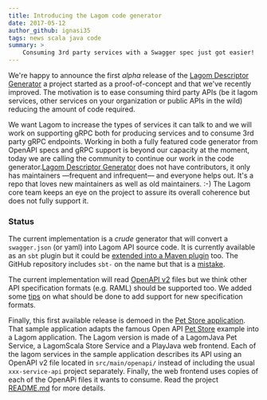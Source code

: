 ```yaml
---
title: Introducing the Lagom code generator
date: 2017-05-12
author_github: ignasi35
tags: news scala java code
summary: >
    Consuming 3rd party services with a Swagger spec just got easier!
---
```


We're happy to announce the first _alpha_ release of the [Lagom Descriptor Generator](https://github.com/lagom/sbt-lagom-descriptor-generator) a project started as a proof-of-concept and that we've recently improved. The motivation is to ease consuming third party APIs (be it lagom services, other services on your organization or public APIs in the wild) reducing the amount of code required.

We want Lagom to increase the types of services it can talk to and we will work on supporting gRPC both for producing services and to consume 3rd party gRPC endpoints. Working in both a fully featured code generator from OpenAPI specs and gRPC support is beyond our capacity at the moment, today we are calling the community to continue our work in the code generator.[Lagom Descriptor Generator](https://github.com/lagom/sbt-lagom-descriptor-generator) does not have contributors, it only has maintainers —frequent and infrequent— and everyone helps out. It's a repo that loves new maintainers as well as old maintainers. :-) The Lagom core team keeps an eye on the project to assure its overall coherence but does not fully support it.

### Status 

The current implementation is a _crude_ generator that will convert a `swagger.json` (or yaml) into Lagom API source code. It is currently available as an `sbt` plugin but it could be [extended into a Maven plugin](https://github.com/lagom/sbt-lagom-descriptor-generator/issues/11) too. The GitHub repository includes `sbt-` on the name but that is a [mistake](https://github.com/lagom/sbt-lagom-descriptor-generator/issues/4).

The current implementation will read [OpenAPI v2](https://github.com/OAI/OpenAPI-Specification/blob/master/versions/2.0.md) files but we think other API specification formats (e.g. RAML) should be supported too. We added some [tips](https://github.com/lagom/sbt-lagom-descriptor-generator#supported-specs) on what should be done to add support for new specification formats.

Finally, this first available release is demoed in the [Pet Store application](https://github.com/ignasi35/lagom-pet-store/). That sample application adapts the famous Open API [Pet Store](http://petstore.swagger.io/) example into a Lagom application. The Lagom version is made of a LagomJava Pet Service, a LagomScala Store Service and a PlayJava web frontend. Each of the lagom services in the sample application describes its API using an OpenAPI v2 file located in `src/main/openapi/` instead of including the usual `xxx-service-api` project separately. Finally, the web frontend uses copies of each of the OpenAPi files it wants to consume. Read the project [README.md](https://github.com/ignasi35/lagom-pet-store/blob/master/README.md) for more details.